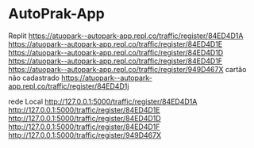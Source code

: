 # AutoPrak-App


Replit
https://atuopark--autopark-app.repl.co/traffic/register/84ED4D1A
https://atuopark--autopark-app.repl.co/traffic/register/84ED4D1E
https://atuopark--autopark-app.repl.co/traffic/register/84ED4D1D
https://atuopark--autopark-app.repl.co/traffic/register/84ED4D1F
https://atuopark--autopark-app.repl.co/traffic/register/949D467X
cartão não cadastrado
https://atuopark--autopark-app.repl.co/traffic/register/84ED4D1j

rede Local
http://127.0.0.1:5000/traffic/register/84ED4D1A
http://127.0.0.1:5000/traffic/register/84ED4D1E
http://127.0.0.1:5000/traffic/register/84ED4D1D
http://127.0.0.1:5000/traffic/register/84ED4D1F
http://127.0.0.1:5000/traffic/register/949D467X

